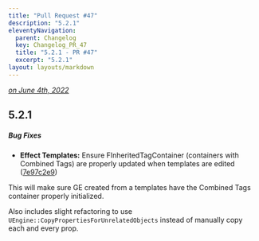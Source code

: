 ```yaml
---
title: "Pull Request #47"
description: "5.2.1"
eleventyNavigation:
  parent: Changelog
  key: Changelog_PR_47
  title: "5.2.1 - PR #47"
  excerpt: "5.2.1"
layout: layouts/markdown
---
```


*[on June 4th, 2022](https://github.com/GASCompanion/GASCompanion-Plugin/pull/47)*

## 5.2.1

##### Bug Fixes

*   **Effect Templates:**  Ensure FInheritedTagContainer (containers with Combined Tags) are properly updated when templates are edited ([7e97c2e9](https://github.com/GASCompanion/GASCompanion-Plugin/commit/7e97c2e9e31ba37def17bb334f7f7672f872fde7))

This will make sure GE created from a templates have the Combined Tags container properly initialized.

Also includes slight refactoring to use `UEngine::CopyPropertiesForUnrelatedObjects` instead of manually copy each and every prop.

